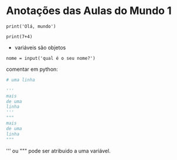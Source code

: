 # Anotações das Aulas do Mundo 1

`print('Olá, mundo')`

`print(7+4)`

- variáveis são objetos

`nome = input('qual é o seu nome?')`

comentar em python:
```python
# uma linha

'''
mais
de uma
linha
'''
"""
mais
de uma
linha
"""
```

''' ou """ pode ser atribuido a uma variável.